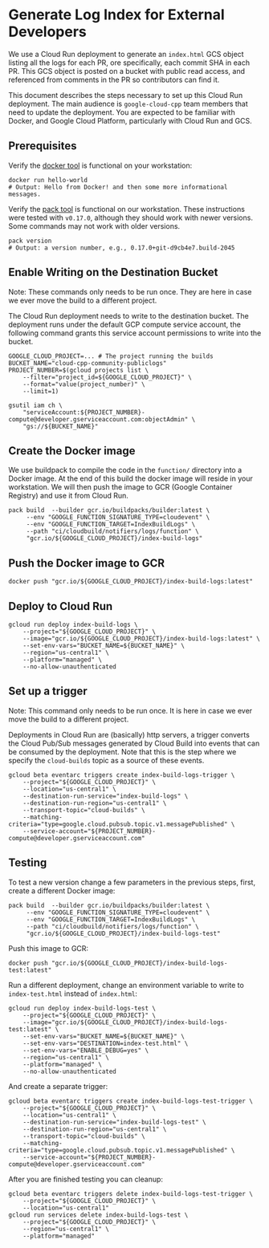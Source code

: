 # Generate Log Index for External Developers

We use a Cloud Run deployment to generate an `index.html` GCS object listing all
the logs for each PR, ore specifically, each commit SHA in each PR. This GCS
object is posted on a bucket with public read access, and referenced from
comments in the PR so contributors can find it.

This document describes the steps necessary to set up this Cloud Run deployment.
The main audience is `google-cloud-cpp` team members that need to update the
deployment. You are expected to be familiar with Docker, and Google Cloud
Platform, particularly with Cloud Run and GCS.

## Prerequisites

Verify the [docker tool][docker] is functional on your workstation:

```shell
docker run hello-world
# Output: Hello from Docker! and then some more informational messages.
```

Verify the [pack tool][pack-install] is functional on our workstation. These
instructions were tested with `v0.17.0`, although they should work with newer
versions. Some commands may not work with older versions.

```shell
pack version
# Output: a version number, e.g., 0.17.0+git-d9cb4e7.build-2045
```

## Enable Writing on the Destination Bucket

Note: These commands only needs to be run once. They are here in case we ever
move the build to a different project.

The Cloud Run deployment needs to write to the destination bucket. The
deployment runs under the default GCP compute service account, the following
command grants this service account permissions to write into the bucket.

```shell
GOOGLE_CLOUD_PROJECT=... # The project running the builds
BUCKET_NAME="cloud-cpp-community-publiclogs"
PROJECT_NUMBER=$(gcloud projects list \
    --filter="project_id=${GOOGLE_CLOUD_PROJECT}" \
    --format="value(project_number)" \
    --limit=1)

gsutil iam ch \
    "serviceAccount:${PROJECT_NUMBER}-compute@developer.gserviceaccount.com:objectAdmin" \
    "gs://${BUCKET_NAME}"
```

## Create the Docker image

We use buildpack to compile the code in the `function/` directory into a Docker
image. At the end of this build the docker image will reside in your
workstation. We will then push the image to GCR (Google Container Registry) and
use it from Cloud Run.

```shell
pack build  --builder gcr.io/buildpacks/builder:latest \
     --env "GOOGLE_FUNCTION_SIGNATURE_TYPE=cloudevent" \
     --env "GOOGLE_FUNCTION_TARGET=IndexBuildLogs" \
     --path "ci/cloudbuild/notifiers/logs/function" \
     "gcr.io/${GOOGLE_CLOUD_PROJECT}/index-build-logs"
```

## Push the Docker image to GCR

```shell
docker push "gcr.io/${GOOGLE_CLOUD_PROJECT}/index-build-logs:latest"
```

## Deploy to Cloud Run

```shell
gcloud run deploy index-build-logs \
    --project="${GOOGLE_CLOUD_PROJECT}" \
    --image="gcr.io/${GOOGLE_CLOUD_PROJECT}/index-build-logs:latest" \
    --set-env-vars="BUCKET_NAME=${BUCKET_NAME}" \
    --region="us-central1" \
    --platform="managed" \
    --no-allow-unauthenticated
```

## Set up a trigger

Note: This command only needs to be run once. It is here in case we ever move
the build to a different project.

Deployments in Cloud Run are (basically) http servers, a trigger converts the
Cloud Pub/Sub messages generated by Cloud Build into events that can be consumed
by the deployment. Note that this is the step where we specify the
`cloud-builds` topic as a source of these events.

```shell
gcloud beta eventarc triggers create index-build-logs-trigger \
    --project="${GOOGLE_CLOUD_PROJECT}" \
    --location="us-central1" \
    --destination-run-service="index-build-logs" \
    --destination-run-region="us-central1" \
    --transport-topic="cloud-builds" \
    --matching-criteria="type=google.cloud.pubsub.topic.v1.messagePublished" \
    --service-account="${PROJECT_NUMBER}-compute@developer.gserviceaccount.com"
```

## Testing

To test a new version change a few parameters in the previous steps, first,
create a different Docker image:

```shell
pack build  --builder gcr.io/buildpacks/builder:latest \
     --env "GOOGLE_FUNCTION_SIGNATURE_TYPE=cloudevent" \
     --env "GOOGLE_FUNCTION_TARGET=IndexBuildLogs" \
     --path "ci/cloudbuild/notifiers/logs/function" \
     "gcr.io/${GOOGLE_CLOUD_PROJECT}/index-build-logs-test"
```

Push this image to GCR:

```shell
docker push "gcr.io/${GOOGLE_CLOUD_PROJECT}/index-build-logs-test:latest"
```

Run a different deployment, change an environment variable to write to
`index-test.html` instead of `index.html`:

```shell
gcloud run deploy index-build-logs-test \
    --project="${GOOGLE_CLOUD_PROJECT}" \
    --image="gcr.io/${GOOGLE_CLOUD_PROJECT}/index-build-logs-test:latest" \
    --set-env-vars="BUCKET_NAME=${BUCKET_NAME}" \
    --set-env-vars="DESTINATION=index-test.html" \
    --set-env-vars="ENABLE_DEBUG=yes" \
    --region="us-central1" \
    --platform="managed" \
    --no-allow-unauthenticated
```

And create a separate trigger:

```shell
gcloud beta eventarc triggers create index-build-logs-test-trigger \
    --project="${GOOGLE_CLOUD_PROJECT}" \
    --location="us-central1" \
    --destination-run-service="index-build-logs-test" \
    --destination-run-region="us-central1" \
    --transport-topic="cloud-builds" \
    --matching-criteria="type=google.cloud.pubsub.topic.v1.messagePublished" \
    --service-account="${PROJECT_NUMBER}-compute@developer.gserviceaccount.com"
```

After you are finished testing you can cleanup:

```shell
gcloud beta eventarc triggers delete index-build-logs-test-trigger \
    --project="${GOOGLE_CLOUD_PROJECT}" \
    --location="us-central1"
gcloud run services delete index-build-logs-test \
    --project="${GOOGLE_CLOUD_PROJECT}" \
    --region="us-central1" \
    --platform="managed"
```

[docker]: https://docker.com/
[pack-install]: https://buildpacks.io/docs/install-pack/

